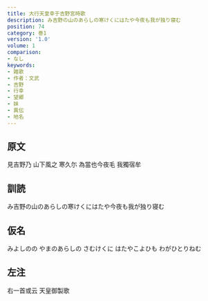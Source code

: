 ```yaml
---
title: 大行天皇幸于吉野宮時歌
description: み吉野の山のあらしの寒けくにはたや今夜も我が独り寝む
position: 74
category: 巻1
version: '1.0'
volume: 1
comparison:
- なし
keywords:
- 雑歌
- 作者：文武
- 吉野
- 行幸
- 望郷
- 妹
- 異伝
- 地名
---
```


## 原文

見吉野乃 山下風之 寒久尓 為當也今夜毛 我獨宿牟

## 訓読

み吉野の山のあらしの寒けくにはたや今夜も我が独り寝む

## 仮名

みよしのの やまのあらしの さむけくに はたやこよひも わがひとりねむ

## 左注

右一首或云 天皇御製歌
